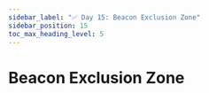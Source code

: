 ```yaml
---
sidebar_label: "✅ Day 15: Beacon Exclusion Zone"
sidebar_position: 15
toc_max_heading_level: 5
---
```


# Beacon Exclusion Zone

<CalloutSolution day="15"/>
<CalloutWriteupNotYetAvailable/>
